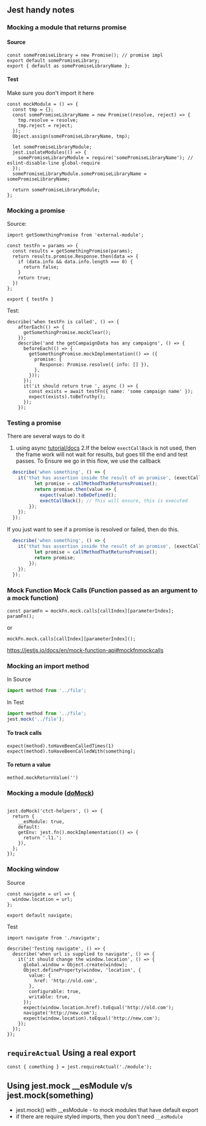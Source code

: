 ## Jest handy notes

### Mocking a module that returns promise

#### Source
```
const somePromiseLibrary = new Promise(); // promise impl
export default somePromiseLibrary;
export { default as somePromiseLibraryName };
```

#### Test
Make sure you don't import it here
```
const mockModule = () => {
  const tmp = {};
  const somePromiseLibraryName = new Promise((resolve, reject) => {
    tmp.resolve = resolve;
    tmp.reject = reject;
  });
  Object.assign(somePromiseLibraryName, tmp);

  let somePromiseLibraryModule;
  jest.isolateModules(() => {
    somePromiseLibraryModule = require('somePromiseLibraryName'); // eslint-disable-line global-require
  });
  somePromiseLibraryModule.somePromiseLibraryName = somePromiseLibraryName;

  return somePromiseLibraryModule;
};

```


### Mocking a promise
Source:
```
import getSomethingPromise from 'external-module';

const testFn = params => {
  const results = getSomethingPromise(params);
  return results.promise.Response.then(data => {
    if (data.info && data.info.length === 0) {
      return false;
    }
    return true;
  })
};

export { testFn }
```
Test:
```
describe('when testFn is called', () => {
    afterEach(() => {
      getSomethingPromise.mockClear();
    });
    describe('and the getCampaignData has any campaigns', () => {
      beforeEach(() => {
        getSomethingPromise.mockImplementation(() => ({
          promise: {
            Response: Promise.resolve({ info: [] }),
          },
        }));
      });
      it('it should return true ', async () => {
        const exists = await testFn({ name: 'some campaign name' });
        expect(exists).toBeTruthy();
      });
    });
```
### Testing a promise

There are several ways to do it 
1. using async [tutorial/docs](https://jestjs.io/docs/en/tutorial-async)
2.If the below `exectCallBack` is not used, then the frame work will not wait for results, but goes till the end and test passes. To Ensure we go in this flow, we use the callback
```js
  describe('when something', () => {
    it('that has assertion inside the result of an promise', (exectCallBack) => {
          let promise = callMethodThatReturnsPromise();
          return promise.then(value => {
            expect(value).toBeDefined();
            exectCallBack(); // This will ensure, this is executed
        });
    });
  });
```

If you just want to see if a promise is resolved or failed, then do this.
```js
  describe('when something', () => {
    it('that has assertion inside the result of an promise', (exectCallBack) => {
          let promise = callMethodThatReturnsPromise();
          return promise;
        });
    });
  });
```
### Mock Function Mock Calls (Function passed as an argument to a mock function)
```
const paramFn = mockFn.mock.calls[callIndex][parameterIndex];
paramFn();
```
or
```
mockFn.mock.calls[callIndex][parameterIndex]();
```

https://jestjs.io/docs/en/mock-function-api#mockfnmockcalls

### Mocking an import method

In Source
```js
import method from '../file';
```
In Test
```js
import method from '../file';
jest.mock('../file');
```
#### To track calls
```
expect(method).toHaveBeenCalledTimes(1)
expect(method).toHaveBeenCalledWith(something);
```

#### To return a value
```
method.mockReturnValue('')
```

### Mocking a module ([doMock](https://jestjs.io/docs/en/jest-object#jestdomockmodulename-factory-options))
```

jest.doMock('ctct-helpers', () => {
  return {
    __esModule: true,
    default: 
    getEnv: jest.fn().mockImplementation(() => {
      return '.l1.';
    }),
  };
});
```

### Mocking window

Source
```
const navigate = url => {
  window.location = url;
};

export default navigate;
```


Test
```
import navigate from './navigate';

describe('Testing navigate', () => {
  describe('when url is supplied to navigate', () => {
    it('it should change the window.location', () => {
      global.window = Object.create(window);
      Object.defineProperty(window, 'location', {
        value: {
          href: 'http://old.com',
        },
        configurable: true,
        writable: true,
      });
      expect(window.location.href).toEqual('http://old.com');
      navigate('http://new.com');
      expect(window.location).toEqual('http://new.com');
    });
  });
});

```

## `requireActual` Using a real export 
```
const { comething } = jest.requireActual('./module');
```

## Using jest.mock __esModule v/s jest.mock(something)
- jest.mock() with __esModule  - to mock modules that have default export
- if there are require styled imports, then you don't need `__esModule`
